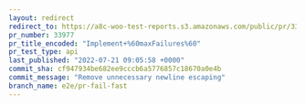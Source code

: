```yaml
---
layout: redirect
redirect_to: https://a8c-woo-test-reports.s3.amazonaws.com/public/pr/33977/api/index.html
pr_number: 33977
pr_title_encoded: "Implement+%60maxFailures%60"
pr_test_type: api
last_published: "2022-07-21 09:05:58 +0000"
commit_sha: cf947934be682ee9cccb6a5776857c18670a0e4b
commit_message: "Remove unnecessary newline escaping"
branch_name: e2e/pr-fail-fast
---
```

